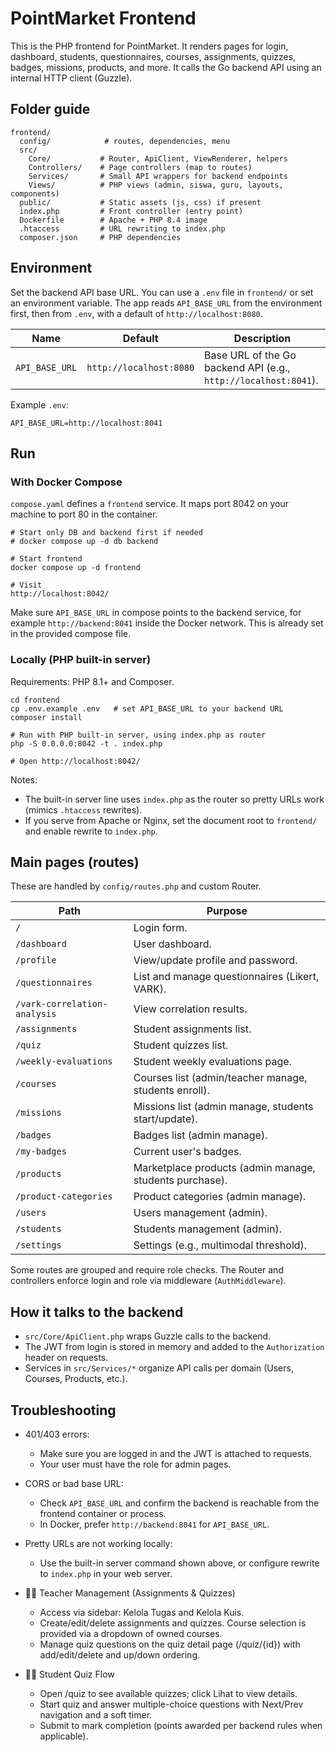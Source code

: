 # PointMarket Frontend

This is the PHP frontend for PointMarket. It renders pages for login, dashboard, students, questionnaires, courses, assignments, quizzes, badges, missions, products, and more. It calls the Go backend API using an internal HTTP client (Guzzle).

## Folder guide

```
frontend/
  config/            # routes, dependencies, menu
  src/
    Core/           # Router, ApiClient, ViewRenderer, helpers
    Controllers/    # Page controllers (map to routes)
    Services/       # Small API wrappers for backend endpoints
    Views/          # PHP views (admin, siswa, guru, layouts, components)
  public/           # Static assets (js, css) if present
  index.php         # Front controller (entry point)
  Dockerfile        # Apache + PHP 8.4 image
  .htaccess         # URL rewriting to index.php
  composer.json     # PHP dependencies
```

## Environment

Set the backend API base URL. You can use a `.env` file in `frontend/` or set an environment variable. The app reads `API_BASE_URL` from the environment first, then from `.env`, with a default of `http://localhost:8080`.

| Name | Default | Description |
| --- | --- | --- |
| `API_BASE_URL` | `http://localhost:8080` | Base URL of the Go backend API (e.g., `http://localhost:8041`). |

Example `.env`:
```
API_BASE_URL=http://localhost:8041
```

## Run

### With Docker Compose

`compose.yaml` defines a `frontend` service. It maps port 8042 on your machine to port 80 in the container.

```
# Start only DB and backend first if needed
# docker compose up -d db backend

# Start frontend
docker compose up -d frontend

# Visit
http://localhost:8042/
```

Make sure `API_BASE_URL` in compose points to the backend service, for example `http://backend:8041` inside the Docker network. This is already set in the provided compose file.

### Locally (PHP built-in server)

Requirements: PHP 8.1+ and Composer.

```
cd frontend
cp .env.example .env   # set API_BASE_URL to your backend URL
composer install

# Run with PHP built-in server, using index.php as router
php -S 0.0.0.0:8042 -t . index.php

# Open http://localhost:8042/
```

Notes:
- The built-in server line uses `index.php` as the router so pretty URLs work (mimics `.htaccess` rewrites).
- If you serve from Apache or Nginx, set the document root to `frontend/` and enable rewrite to `index.php`.

## Main pages (routes)

These are handled by `config/routes.php` and custom Router.

| Path | Purpose |
| --- | --- |
| `/` | Login form. |
| `/dashboard` | User dashboard. |
| `/profile` | View/update profile and password. |
| `/questionnaires` | List and manage questionnaires (Likert, VARK). |
| `/vark-correlation-analysis` | View correlation results. |
| `/assignments` | Student assignments list. |
| `/quiz` | Student quizzes list. |
| `/weekly-evaluations` | Student weekly evaluations page. |
| `/courses` | Courses list (admin/teacher manage, students enroll). |
| `/missions` | Missions list (admin manage, students start/update). |
| `/badges` | Badges list (admin manage). |
| `/my-badges` | Current user's badges. |
| `/products` | Marketplace products (admin manage, students purchase). |
| `/product-categories` | Product categories (admin manage). |
| `/users` | Users management (admin). |
| `/students` | Students management (admin). |
| `/settings` | Settings (e.g., multimodal threshold). |

Some routes are grouped and require role checks. The Router and controllers enforce login and role via middleware (`AuthMiddleware`).

## How it talks to the backend

- `src/Core/ApiClient.php` wraps Guzzle calls to the backend.
- The JWT from login is stored in memory and added to the `Authorization` header on requests.
- Services in `src/Services/*` organize API calls per domain (Users, Courses, Products, etc.).

## Troubleshooting

- 401/403 errors:
  - Make sure you are logged in and the JWT is attached to requests.
  - Your user must have the role for admin pages.
- CORS or bad base URL:
  - Check `API_BASE_URL` and confirm the backend is reachable from the frontend container or process.
  - In Docker, prefer `http://backend:8041` for `API_BASE_URL`.
- Pretty URLs are not working locally:
  - Use the built-in server command shown above, or configure rewrite to `index.php` in your web server.


- 👨‍🏫 Teacher Management (Assignments & Quizzes)
  - Access via sidebar: Kelola Tugas and Kelola Kuis.
  - Create/edit/delete assignments and quizzes. Course selection is provided via a dropdown of owned courses.
  - Manage quiz questions on the quiz detail page (/quiz/{id}) with add/edit/delete and up/down ordering.

- 🧑‍🎓 Student Quiz Flow
  - Open /quiz to see available quizzes; click Lihat to view details.
  - Start quiz and answer multiple-choice questions with Next/Prev navigation and a soft timer.
  - Submit to mark completion (points awarded per backend rules when applicable).
